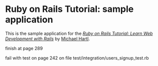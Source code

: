 # Ruby on Rails Tutorial: sample application
This is the sample application for the
[*Ruby on Rails Tutorial:
Learn Web Development with Rails*](http://www.railstutorial.org/)
by [Michael Hartl](http://www.michaelhartl.com/).

finish at page 289

fail with test on page 242
on file test/integration/users_signup_test.rb

